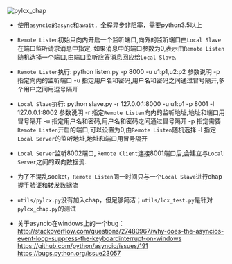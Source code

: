 ![pylcx_chap][1]

- 使用`asyncio`的`async`和`await`，全程异步非阻塞，需要python3.5以上

- `Remote Listen`初始只向内开启一个监听端口,向外的监听端口由`Local Slave`在端口监听请求消息中指定, 如果消息中的端口参数为0,表示由`Remote Listen`随机选择一个端口,由端口监听应答消息回应给`Local Slave`.
 
- `Remote Listen`执行:
python listen.py -p 8000 -u u1:p1,u2:p2
参数说明
-p 指定向内的监听端口
-u 指定用户名和密码,用户名和密码之间通过冒号隔开,多个用户之间用逗号隔开

- `Local Slave`执行:
python slave.py -r 127.0.0.1:8000 -u u1:p1 -p 8001 -l 127.0.0.1:8002
参数说明
-r 指定`Remote Listen`向内的监听地址,地址和端口用冒号隔开
-u 指定用户名和密码,用户名和密码之间通过冒号隔开
-p 指定需要`Remote Listen`开启的端口,可以设置为0,由`Remote Listen`随机选择
-l 指定`Local Server`的监听地址,地址和端口用冒号隔开

- `Local Server`监听8002端口, `Remote Client`连接8001端口后,会建立与`Local Server`之间的双向数据流.

- 为了不混乱socket，`Remote Listen`同一时间只与一个`Local Slave`进行chap握手验证和转发数据流

- `utils/pylcx.py`没有加入chap，但足够简洁；`utils/lcx_test.py`是针对`pylcx_chap.py`的测试

- 关于asyncio在windows上的一个bug：
  http://stackoverflow.com/questions/27480967/why-does-the-asyncios-event-loop-suppress-the-keyboardinterrupt-on-windows
  https://github.com/python/asyncio/issues/191
  https://bugs.python.org/issue23057
  

  [1]: http://ox186n2j0.bkt.clouddn.com/pylcx_chap.png "pylcx_chap"